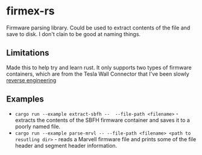 # firmex-rs
Firmware parsing library. Could be used to extract contents of the file and save to disk. I don't clain to be good at naming things.

## Limitations
Made this to help try and learn rust. It only supports two types of firmware containers, which are from the Tesla Wall Connector that I've been slowly [reverse engineering](https://akrutsinger.github.io/)

## Examples
* `cargo run --example extract-sbfh --  --file-path <filename>` - extracts the contents of the SBFH firmware container and saves it to a poorly named file.
* `cargo run --example parse-mrvl -- --file-path <filename> <path to resutling dir>` - reads a Marvell firmware file and prints some of the file header and segment header information.
